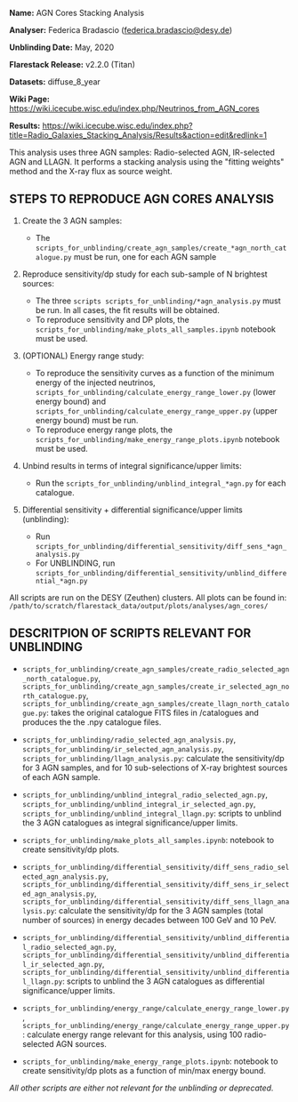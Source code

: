 **Name:** AGN Cores Stacking Analysis

**Analyser:** Federica Bradascio (federica.bradascio@desy.de)

**Unblinding Date:** May, 2020

**Flarestack Release:** v2.2.0 (Titan)

**Datasets:** diffuse_8_year

**Wiki Page:** https://wiki.icecube.wisc.edu/index.php/Neutrinos_from_AGN_cores

**Results:** https://wiki.icecube.wisc.edu/index.php?title=Radio_Galaxies_Stacking_Analysis/Results&action=edit&redlink=1

This analysis uses three AGN samples: Radio-selected AGN, IR-selected AGN
and LLAGN. It performs a stacking analysis using the "fitting weights"
method and the X-ray flux as source weight.

## STEPS TO REPRODUCE AGN CORES ANALYSIS

1. Create the 3 AGN samples:
    - The `scripts_for_unblinding/create_agn_samples/create_*agn_north_catalogue.py` must be run, one for each AGN sample

2. Reproduce sensitivity/dp study for each sub-sample of N brightest sources:
    - The three `scripts scripts_for_unblinding/*agn_analysis.py` must be run.
    In all cases, the fit results will be obtained.
    - To reproduce sensitivity and DP plots, the `scripts_for_unblinding/make_plots_all_samples.ipynb`
    notebook must be used.

3. (OPTIONAL) Energy range study:
    - To reproduce the sensitivity curves as a function of the minimum energy of the injected neutrinos,
    `scripts_for_unblinding/calculate_energy_range_lower.py` (lower energy bound) and
    `scripts_for_unblinding/calculate_energy_range_upper.py` (upper energy bound) must be run.
    - To reproduce energy range plots, the `scripts_for_unblinding/make_energy_range_plots.ipynb`
    notebook must be used.

4. Unbind results in terms of integral significance/upper limits:
    - Run the `scripts_for_unblinding/unblind_integral_*agn.py` for each catalogue.

5. Differential sensitivity + differential significance/upper limits (unblinding):
    - Run `scripts_for_unblinding/differential_sensitivity/diff_sens_*agn_analysis.py`
    - For UNBLINDING, run `scripts_for_unblinding/differential_sensitivity/unblind_differential_*agn.py`

All scripts are run on the DESY (Zeuthen) clusters.
All plots can be found in: `/path/to/scratch/flarestack_data/output/plots/analyses/agn_cores/`


## DESCRITPION OF SCRIPTS RELEVANT FOR UNBLINDING

- `scripts_for_unblinding/create_agn_samples/create_radio_selected_agn_north_catalogue.py`,
`scripts_for_unblinding/create_agn_samples/create_ir_selected_agn_north_catalogue.py`,
`scripts_for_unblinding/create_agn_samples/create_llagn_north_catalogue.py`:
    takes the original catalogue FITS files in /catalogues and produces the the .npy catalogue files.

- `scripts_for_unblinding/radio_selected_agn_analysis.py`, `scripts_for_unblinding/ir_selected_agn_analysis.py`,
`scripts_for_unblinding/llagn_analysis.py`:
    calculate the sensitivity/dp for 3 AGN samples, and for 10 sub-selections of X-ray brightest sources
    of each AGN sample.

- `scripts_for_unblinding/unblind_integral_radio_selected_agn.py`,
`scripts_for_unblinding/unblind_integral_ir_selected_agn.py`,
`scripts_for_unblinding/unblind_integral_llagn.py`:
    scripts to unblind the 3 AGN catalogues as integral significance/upper limits.

- `scripts_for_unblinding/make_plots_all_samples.ipynb`: notebook to create sensitivity/dp plots.

- `scripts_for_unblinding/differential_sensitivity/diff_sens_radio_selected_agn_analysis.py`,
`scripts_for_unblinding/differential_sensitivity/diff_sens_ir_selected_agn_analysis.py`,
`scripts_for_unblinding/differential_sensitivity/diff_sens_llagn_analysis.py`:
    calculate the sensitivity/dp for the 3 AGN samples (total number of sources)
    in energy decades between 100 GeV and 10 PeV.

- `scripts_for_unblinding/differential_sensitivity/unblind_differential_radio_selected_agn.py`,
`scripts_for_unblinding/differential_sensitivity/unblind_differential_ir_selected_agn.py`,
`scripts_for_unblinding/differential_sensitivity/unblind_differential_llagn.py`:
    scripts to unblind the 3 AGN catalogues as differential significance/upper limits.

- `scripts_for_unblinding/energy_range/calculate_energy_range_lower.py`,
`scripts_for_unblinding/energy_range/calculate_energy_range_upper.py`:
    calculate energy range relevant for this analysis, using 100 radio-selected AGN sources.

- `scripts_for_unblinding/make_energy_range_plots.ipynb`:
    notebook to create sensitivity/dp plots as a function of min/max energy bound.

*All other scripts are either not relevant for the unblinding or deprecated.*

